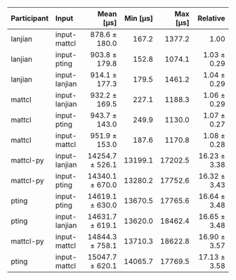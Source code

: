 | Participant | Input | Mean [µs] | Min [µs] | Max [µs] | Relative |
|:---|:---|---:|---:|---:|---:|
| lanjian | input-mattcl | 878.6 ± 180.0 | 167.2 | 1377.2 | 1.00 |
| lanjian | input-pting | 903.8 ± 179.8 | 152.8 | 1074.1 | 1.03 ± 0.29 |
| lanjian | input-lanjian | 914.1 ± 177.3 | 179.5 | 1461.2 | 1.04 ± 0.29 |
| mattcl | input-lanjian | 932.2 ± 169.5 | 227.1 | 1188.3 | 1.06 ± 0.29 |
| mattcl | input-pting | 943.7 ± 143.0 | 249.9 | 1130.0 | 1.07 ± 0.27 |
| mattcl | input-mattcl | 951.9 ± 153.0 | 187.6 | 1170.8 | 1.08 ± 0.28 |
| mattcl-py | input-lanjian | 14254.7 ± 526.1 | 13199.1 | 17202.5 | 16.23 ± 3.38 |
| mattcl-py | input-pting | 14340.1 ± 670.0 | 13280.2 | 17752.6 | 16.32 ± 3.43 |
| pting | input-pting | 14619.1 ± 630.0 | 13670.5 | 17765.6 | 16.64 ± 3.48 |
| pting | input-lanjian | 14631.7 ± 619.1 | 13620.0 | 18462.4 | 16.65 ± 3.48 |
| mattcl-py | input-mattcl | 14844.3 ± 758.1 | 13710.3 | 18622.8 | 16.90 ± 3.57 |
| pting | input-mattcl | 15047.7 ± 620.1 | 14065.7 | 17769.5 | 17.13 ± 3.58 |
